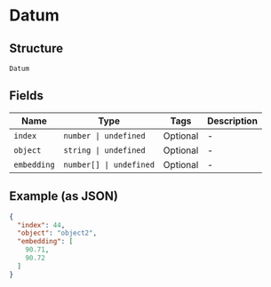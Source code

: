 
# Datum

## Structure

`Datum`

## Fields

| Name | Type | Tags | Description |
|  --- | --- | --- | --- |
| `index` | `number \| undefined` | Optional | - |
| `object` | `string \| undefined` | Optional | - |
| `embedding` | `number[] \| undefined` | Optional | - |

## Example (as JSON)

```json
{
  "index": 44,
  "object": "object2",
  "embedding": [
    90.71,
    90.72
  ]
}
```

